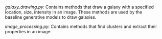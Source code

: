 *galaxy_drawing.py*: 
Contains methods that draw a galaxy with a specified location, size, intensity in an image. 
These methods are used by the baseline generative models to draw galaxies.

*image_processing.py*:
Contains methods that find clusters and extract their properties in an image.